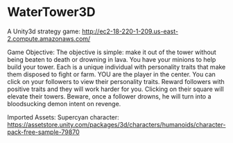 # WaterTower3D

A Unity3d strategy game: http://ec2-18-220-1-209.us-east-2.compute.amazonaws.com/

Game Objective: 
The objective is simple: make it out of the tower without being beaten to death or drowning in lava. You have your minions to help build your tower. Each is a unique individual with personality traits that make them disposed to fight or farm. YOU are the player in the center. You can click on your followers to view their personality traits. Reward followers with positive traits and they will work harder for you. Clicking on their square will elevate their towers. Beware, once a follower drowns, he will turn into a bloodsucking demon intent on revenge.

Imported Assets: 
Supercyan character: https://assetstore.unity.com/packages/3d/characters/humanoids/character-pack-free-sample-79870

